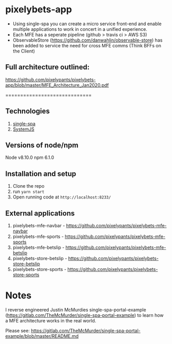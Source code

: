 # pixelybets-app

* Using single-spa you can create a micro service front-end and enable multiple 
applications to work in concert in a unified experience.
* Each MFE has a seperate pipeline (github > travis ci > AWS S3)
* ObservableStore (https://github.com/danwahlin/observable-store) has been added to service the need for cross MFE comms (Think BFFs on the Client)

## Full architecture outlined: 
https://github.com/pixelypants/pixelybets-app/blob/master/MFE_Architecture_Jan2020.pdf

=============================

## Technologies
1. [single-spa](https://single-spa.js.org/)
2. [SystemJS](https://github.com/systemjs/systemjs)

## Versions of node/npm
Node v8.10.0
npm 6.1.0

## Installation and setup
1. Clone the repo
3. run `yarn start`
4. Open running code at `http://localhost:8233/`

## External applications
1. pixelybets-mfe-navbar - https://github.com/pixelypants/pixelybets-mfe-navbar
2. pixelybets-mfe-sports - https://github.com/pixelypants/pixelybets-mfe-sports
3. pixelybets-mfe-betslip - https://github.com/pixelypants/pixelybets-mfe-betslip
4. pixelybets-store-betslip - https://github.com/pixelypants/pixelybets-store-betslip
5. pixelybets-store-sports - https://github.com/pixelypants/pixelybets-store-sports


# Notes

I reverse engineered Justin McMurdies single-spa-portal-example (https://gitlab.com/TheMcMurder/single-spa-portal-example) to learn how a MFE architecture works in the real world.

Please see: https://gitlab.com/TheMcMurder/single-spa-portal-example/blob/master/README.md
